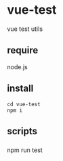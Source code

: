 # vue-test
vue test utils

## require
node.js

## install
```
cd vue-test
npm i
```

## scripts
### 
npm run test
